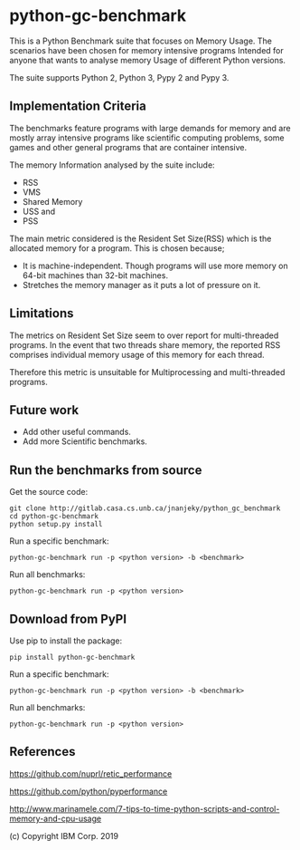 <!--
Copyright (c) 2016, 2019 IBM Corp. and others

This program and the accompanying materials are made available under
the terms of the Eclipse Public License 2.0 which accompanies this
distribution and is available at https://www.eclipse.org/legal/epl-2.0/
or the Apache License, Version 2.0 which accompanies this distribution and
is available at https://www.apache.org/licenses/LICENSE-2.0.
-->

# python-gc-benchmark

This is a Python Benchmark suite that focuses on Memory Usage. The scenarios have been chosen for memory intensive programs Intended for anyone that wants to analyse memory Usage of different Python versions.

The suite supports Python 2, Python 3, Pypy 2 and Pypy 3.

## Implementation Criteria

The benchmarks feature programs with large demands for memory and are mostly array intensive programs like scientific computing problems, some games and other general programs that are container intensive.

The memory Information analysed by the suite include:

+ RSS
+ VMS
+ Shared Memory
+ USS and
+ PSS

The main metric considered is the Resident Set Size(RSS) which is the allocated memory for a program. This is chosen because;

+ It is machine-independent. Though programs will use more memory on 64-bit machines than 32-bit machines.
+ Stretches the memory manager as it puts a lot of pressure on it.

## Limitations

The metrics on Resident Set Size seem to over report for multi-threaded programs. In the event that two threads share memory, the reported RSS comprises individual memory usage of this memory for each thread. 

Therefore this metric is unsuitable for Multiprocessing and multi-threaded programs.

## Future work

+ Add other useful commands.
+ Add more Scientific benchmarks.

## Run the benchmarks from source

Get the source code:

    git clone http://gitlab.casa.cs.unb.ca/jnanjeky/python_gc_benchmark
    cd python-gc-benchmark
    python setup.py install

Run a specific benchmark:

    python-gc-benchmark run -p <python version> -b <benchmark>

Run all benchmarks:

    python-gc-benchmark run -p <python version>
    
## Download from PyPI

Use pip to install the package:

    pip install python-gc-benchmark

Run a specific benchmark:

    python-gc-benchmark run -p <python version> -b <benchmark>

Run all benchmarks:

    python-gc-benchmark run -p <python version>

## References

https://github.com/nuprl/retic_performance

https://github.com/python/pyperformance

http://www.marinamele.com/7-tips-to-time-python-scripts-and-control-memory-and-cpu-usage

(c) Copyright IBM Corp. 2019
